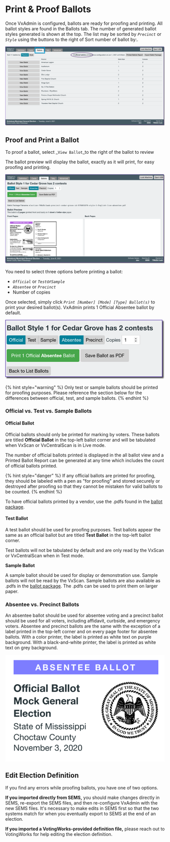 # Print & Proof Ballots

Once VxAdmin is configured, ballots are ready for proofing and printing. All ballot styles are found in the Ballots tab. The number of generated ballot styles generated is shown at the top. The list may be sorted by _`Precinct`_ or _`Style`_ using the buttons to the right of Sort  number of ballot by:.

![](<../.gitbook/assets/image (145) (1).png>)

## Proof and Print a Ballot

To proof a ballot, select _`View Ballot`_to the right of the ballot to review

The ballot preview will display the ballot, exactly as it will print, for easy proofing and printing.

![](<../.gitbook/assets/image (162) (1) (1).png>)

You need to select three options before printing a ballot:

* _`Official`_ or _`Test`_or_`Sample`_
* _`Absentee`_ or _`Precinct`_
* Number of copies

Once selected, simply click _`Print [Number] [Mode] [Type] Ballot(s)`_ to print your desired ballot(s). VxAdmin prints 1 Official Absentee ballot by default.&#x20;

![](<../.gitbook/assets/image (189).png>)

{% hint style="warning" %}
Only test or sample ballots should be printed for proofing purposes. Please reference the section below for the differences between official, test, and sample ballots.
{% endhint %}

### Official vs. Test vs. Sample Ballots

#### Official Ballot

Official ballots should only be printed for marking by voters. These ballots are titled **Official Ballot** in the top-left ballot corner and will be tabulated when VxScan or VxCentralScan is in Live mode.

The number of official ballots printed is displayed in the all ballot view and a Printed Ballot Report can be generated at any time which includes the count of official ballots printed.&#x20;

{% hint style="danger" %}
If any official ballots are printed for proofing, they should be labeled with a pen as "for proofing" and stored securely or destroyed after proofing so that they cannot be mistaken for valid ballots to be counted.
{% endhint %}

To have official ballots printed by a vendor, use the .pdfs found in the [ballot package](export-ballot-package.md).

#### Test Ballot

A test ballot should be used for proofing purposes. Test ballots appear the same as an official ballot but are titled **Test Ballot** in the top-left ballot corner.

Test ballots will not be tabulated by default and are only read by the VxScan or VxCentralScan when in Test mode.

**Sample Ballot**

A sample ballot should be used for display or demonstration use. Sample ballots will not be read by the VxScan. Sample ballots are also available as .pdfs in the [ballot package](export-ballot-package.md). The .pdfs can be used to print them on larger paper.

### Absentee vs. Precinct Ballots

An absentee ballot should be used for absentee voting and a precinct ballot should be used for all voters, including affidavit, curbside, and emergency voters. Absentee and precinct ballots are the same with the exception of a label printed in the top-left corner and on every page footer for absentee ballots. With a color printer, the label is printed as white text on purple background. With a black-and-white printer, the label is printed as white text on grey background.

![Absentee Header in Color](../.gitbook/assets/header.png)

## Edit Election Definition

If you find any errors while proofing ballots, you have one of two options.

**If you imported directly from SEMS,** you should make changes directly in SEMS, re-export the SEMS files, and then re-configure VxAdmin with the new SEMS files. It's necessary to make edits in SEMS first so that the two systems match for when you eventually export to SEMS at the end of an election.

**If you imported a VotingWorks-provided definition file,** please reach out to VotingWorks for help editing the election definition.
